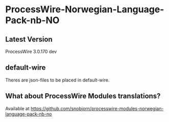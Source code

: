 # ProcessWire-Norwegian-Language-Pack-nb-NO

## Latest Version
ProcessWire 3.0.170 dev

## default-wire
Theres are json-files to be placed in default-wire.

## What about ProcessWire Modules translations?
Available at https://github.com/snobjorn/processwire-modules-norwegian-language-pack-nb-no